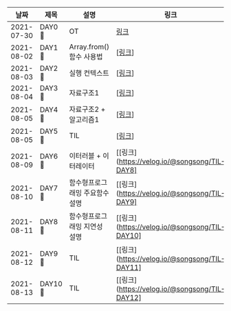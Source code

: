 |날짜|제목|설명|링크|
|---|---|---|---|
|2021-07-30|DAY0 🚀|OT|[링크](https://velog.io/@songsong/TIL-%ED%94%84%EB%A1%9C%EA%B7%B8%EB%9E%98%EB%A8%B8%EC%8A%A4-%EB%8D%B0%EB%B8%8C%EC%BD%94%EC%8A%A4-%ED%94%84%EB%A1%A0%ED%8A%B8%EC%97%94%EB%93%9C-DAY0)|
|2021-08-02|DAY1 🚀|Array.from() 함수 사용법|[[링크](https://velog.io/@songsong/TIL-DAY1)]|
|2021-08-03|DAY2 🚀|실행 컨텍스트|[[링크](https://velog.io/@songsong/TIL-DAY2)]|
|2021-08-04|DAY3 🚀|자료구조1|[[링크](https://velog.io/@songsong/TIL-DAY3)]|
|2021-08-05|DAY4 🚀|자료구조2 + 알고리즘1|[[링크](https://velog.io/@songsong/TIL-DAY4)]|
|2021-08-05|DAY5 🚀|TIL|[[링크](https://velog.io/@songsong/TIL-DAY5)]|
|2021-08-09|DAY6 🚀|이터러블 + 이터레이터|[[링크](https://velog.io/@songsong/TIL-DAY8]|
|2021-08-10|DAY7 🚀|함수형프로그래밍 주요함수 설명|[[링크](https://velog.io/@songsong/TIL-DAY9]|
|2021-08-11|DAY8 🚀|함수형프로그래밍 지연성 설명|[[링크](https://velog.io/@songsong/TIL-DAY10]|
|2021-08-12|DAY9 🚀|TIL|[[링크](https://velog.io/@songsong/TIL-DAY11]|
|2021-08-13|DAY10 🚀|TIL|[[링크](https://velog.io/@songsong/TIL-DAY12]|
